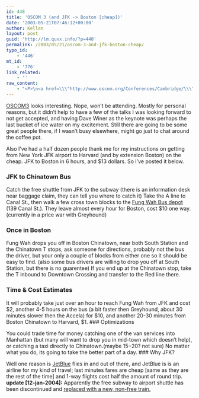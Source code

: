```yaml
---
id: 448
title: 'OSCOM 3 (and JFK -> Boston [cheap])'
date: '2003-05-21T07:46:12+00:00'
author: Kellan
layout: post
guid: 'http://lm.quxx.info/?p=448'
permalink: /2003/05/21/oscom-3-and-jfk-boston-cheap/
typo_id:
    - '446'
mt_id:
    - '776'
link_related:
    - ''
raw_content:
    - "<P>\n<a href=\\\"http://www.oscom.org/Conferences/Cambridge/\\\">OSCOM3</a> looks interesting.  Nope, won\\'t be attending.  Mostly for personal reasons, but\nit didn\\'t help to have a few of the talks I was looking forward to not get\naccepted, and having Dave Winer as the keynote was perhaps the\nlast bucket of ice water on my excitement.  Still there are going to be some\ngreat people there, if I wasn\\'t busy elsewhere, might go just to chat around the coffee pot.\n</p>\n<p>\nAlso I\\'ve had a half dozen people thank me for my instructions on getting from\nNew York JFK airport to Harvard (and by extension Boston) on the cheap.   JFK to Boston in 6 hours, and $13 dollars.   So I\\'ve posted it below.\n</p>\n<p>\n<h3>JFK to Chinatown Bus</h3>\nCatch the free shuttle from JFK to the subway (there is an information\ndesk near baggage claim, they can tell you where to catch it)\n</p>\n<p>\nTake the A line to Canal St., then walk a few cross town blocks to the\n<a href=\\\"http://fungwahbus.com\\\">Fung Wah Bus depot</a> (139 Canal St.).  They leave almost every hour for\nBoston, cost $10 one way. (currently in a price war with Greyhound)\n</p>\n<p>\n<h3>Once in Boston</h3>\nFung Wah drops you off in Boston Chinatown, near both South Station and\nthe Chinatown T stops, ask someone for directions, probably not the bus\nthe driver, but your only a couple of blocks from either one so it should\nbe easy to find. (also some bus drivers are willing to drop you off at\nSouth Station, but there is no guarentee)\n</p>\n<p>\nIf you end up at the Chinatown stop, take the T inbound to Downtown\nCrossing and transfer to the Red line there.\n</p>\n<p>\n<h3>Time & Cost Estimates</h3>\nIt will probably take just over an hour to reach Fung Wah from JFK and\ncost $2, another 4-5 hours on the bus (a bit faster then Greyhound, about 30 minutes slower then the Accela)\nfor $10, and another 20-30 minutes from Boston Chinatown to Harvard, $1.\n</p>\n<p>\n<h3>Optimizations</h3>\nYou could trade time for money catching one of the van services into\nManhattan (but many will want to drop you in mid-town which doesn\\'t help),\nor catching a taxi directly to Chinatown.(maybe $15-$20?  not sure)  No\nmatter what you do, its going to take the better part of a day.\n</p>\n<p>\n<h3>Why JFK?</h3>\nWell one reason is <a href=\\\"http://www.jetblue.com\\\">JetBlue</a> flies in and out of there, and JetBlue is is an airline for my kind of travel;  last minutes fares are cheap [same as they are the rest of the time] and 1-way flights cost half the amount of round trip.\n</p>\n<p>\n<b>update [12-jan-2004]:</b> Apparently the free subway to airport shuttle has been discontinued and <a href=\\\"http://www.anarchogeek.com/archives/000298.html\\\">replaced with a new, non-free train.</a>\n</p>"
---
```


[OSCOM3](http://www.oscom.org/Conferences/Cambridge/) looks interesting. Nope, won’t be attending. Mostly for personal reasons, but it didn’t help to have a few of the talks I was looking forward to not get accepted, and having Dave Winer as the keynote was perhaps the last bucket of ice water on my excitement. Still there are going to be some great people there, if I wasn’t busy elsewhere, might go just to chat around the coffee pot.

Also I’ve had a half dozen people thank me for my instructions on getting from New York JFK airport to Harvard (and by extension Boston) on the cheap. JFK to Boston in 6 hours, and $13 dollars. So I’ve posted it below.

### JFK to Chinatown Bus

Catch the free shuttle from JFK to the subway (there is an information desk near baggage claim, they can tell you where to catch it) Take the A line to Canal St., then walk a few cross town blocks to the [Fung Wah Bus depot](http://fungwahbus.com) (139 Canal St.). They leave almost every hour for Boston, cost $10 one way. (currently in a price war with Greyhound)

### Once in Boston

Fung Wah drops you off in Boston Chinatown, near both South Station and the Chinatown T stops, ask someone for directions, probably not the bus the driver, but your only a couple of blocks from either one so it should be easy to find. (also some bus drivers are willing to drop you off at South Station, but there is no guarentee) If you end up at the Chinatown stop, take the T inbound to Downtown Crossing and transfer to the Red line there.

### Time &amp; Cost Estimates

It will probably take just over an hour to reach Fung Wah from JFK and cost $2, another 4-5 hours on the bus (a bit faster then Greyhound, about 30 minutes slower then the Accela) for $10, and another 20-30 minutes from Boston Chinatown to Harvard, $1. ### Optimizations

You could trade time for money catching one of the van services into Manhattan (but many will want to drop you in mid-town which doesn’t help), or catching a taxi directly to Chinatown.(maybe $15-$20? not sure) No matter what you do, its going to take the better part of a day. ### Why JFK?

Well one reason is [JetBlue](http://www.jetblue.com) flies in and out of there, and JetBlue is is an airline for my kind of travel; last minutes fares are cheap [same as they are the rest of the time] and 1-way flights cost half the amount of round trip. **update [12-jan-2004]:** Apparently the free subway to airport shuttle has been discontinued and [replaced with a new, non-free train.](http://www.anarchogeek.com/archives/000298.html)